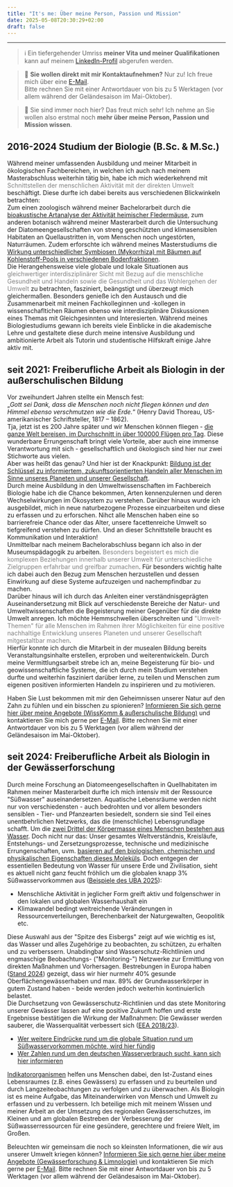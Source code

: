 ```yaml
---
title: "It's me: Über meine Person, Passion und Mission"
date: 2025-05-08T20:30:29+02:00
draft: false
---
```


___
>ℹ Ein tiefergehender Umriss **meiner Vita und meiner Qualifikationen** kann auf meinem [LinkedIn-Profil](https://www.linkedin.com/in/andrea-koplitz-weissgerber/) abgerufen werden. 

>📩 **Sie wollen direkt mit mir Kontaktaufnehmen?** Nur zu! Ich freue mich über eine [E-Mail](mailto:spyingonscience@posteo.com?subject=Kontaktaufnahme%20über%20die%20Webseite%20spyingonscience.com).   
Bitte rechnen Sie mit einer Antwortdauer von bis zu 5 Werktagen (vor allem während der Geländesaison im Mai-Oktober).

> 👀 Sie sind immer noch hier? Das freut mich sehr! Ich nehme an Sie wollen also erstmal noch **mehr über meine Person, Passion und Mission wissen**.  

  
## 2016-2024 Studium der Biologie (B.Sc.  &  M.Sc.)
Während meiner umfassenden Ausbildung und meiner Mitarbeit in ökologischen Fachbereichen, in welchen ich auch nach meinem Masterabschluss weiterhin tätig bin, habe ich mich wiederkehrend mit <span style="color: grey;">Schnittstellen der menschlichen Aktivität mit der direkten Umwelt</span> beschäftigt. Diese durfte ich dabei bereits aus verschiedenen Blickwinkeln betrachten:  
Zum einen zoologisch während meiner Bachelorarbeit durch die [bioakustische Artanalyse der Aktivität heimischer Fledermäuse](https://nyctalus.com/wp-content/uploads/2021/06/Koplitz-Weissgerber_Zahn_2021_abstract.pdf), zum anderen botanisch während meiner Masterarbeit durch die Untersuchung der Diatomeengesellschaften von streng geschützten und klimasensiblen Habitaten an Quellaustritten in, vom Menschen noch ungestörten, Naturräumen.  Zudem erforschte ich während meines Masterstudiums die [Wirkung unterschiedlicher Symbiosen (Mykorrhiza) mit Bäumen auf Kohlenstoff-Pools in verschiedenen Bodenfraktionen](https://meetingorganizer.copernicus.org/EGU22/EGU22-10059.html).  
Die Herangehensweise viele globale und lokale Situationen aus <span style="color: grey;">gleichwertiger interdisziplinärer Sicht mit Bezug auf die menschliche Gesundheit und Handeln sowie die Gesundheit und das Wohlergehen der Umwelt</span> zu betrachten, fasziniert, beängstigt und überzeugt mich gleichermaßen.
Besonders genieße ich den Austausch und die Zusammenarbeit mit meinen Fachkolleginnen und -kollegen in wissenschafltichen Räumen ebenso wie interdisziplinäre Diskussionen eines Themas mit Gleichgesinnten und Interesierten. 
Während meines Biologiestudiums gewann ich bereits viele Einblicke in die akademische Lehre und gestaltete diese durch meine intensive Ausbildung und ambitionierte Arbeit als Tutorin und studentische Hilfskraft einige Jahre aktiv mit.  

## seit 2021: Freiberufliche Arbeit als Biologin in der außerschulischen Bildung
Vor zweihundert Jahren stellte ein Mensch fest:  
„_Gott sei Dank, dass die Menschen noch nicht fliegen können und den Himmel ebenso verschmutzen wie die Erde._“ (Henry David Thoreau, US-amerikanischer Schriftsteller, 1817 – 1862).  
Tja, jetzt ist es 200 Jahre später und wir Menschen können fliegen - [die ganze Welt bereisen, im Durchschnitt in über 100000 Flügen pro Tag](https://www.oag.com/airline-frequency-and-capacity-statistics#:~:text=SCHEDULED%20FLIGHT%20COUNTER&text=With%2014%2C098%2C739%20flights%20in%20total,flights%20per%20day%20is%20100%2C705.). Diese wunderbare Errungenschaft bringt viele Vorteile, aber auch eine immense Verantwortung mit sich - gesellschaftlich und ökologisch sind hier nur zwei Stichworte aus vielen.  
Aber was heißt das genau? Und hier ist der Knackpunkt: [Bildung ist der Schlüssel zu informiertem, zukunftsorientierten Handeln aller Menschen im Sinne unseres Planeten und unserer Gesellschaft](https://www.bmbf.de/DE/Bildung/AusserschulischeBildung/BildungFuerNachhaltigeEntwicklung/bildungfuernachhaltigeentwicklung_node.html).  
Durch meine Ausbildung in den Umweltwissenschaften im Fachbereich Biologie habe ich die Chance bekommen, Arten kennenzulernen und deren Wechselwirkungen im Ökosystem zu verstehen. Darüber hinaus wurde ich ausgebildet, mich in neue naturbezogene Prozesse einzuarbeiten und diese zu erfassen und zu erforschen. Nihct alle Menschen haben eine so barrierefreie Chance oder das Alter, unsere facettenreiche Umwelt so tiefgreifend verstehen zu dürfen. 
Und an dieser Schnittstelle braucht es Kommunikation und Interaktion!  
Unmittelbar nach meinem Bachelorabschluss begann ich also in der Museumspädagogik zu arbeiten. <span style="color: grey;">Besonders begeistert es mich die komplexen Beziehungen innerhalb unserer Umwelt für unterschiedliche Zielgruppen erfahrbar und greifbar zumachen</span>. Für besonders wichtig halte ich dabei auch den Bezug zum Menschen herzustellen und dessen Einwirkung auf diese Systeme aufzuzeigen und nachempfindbar zu machen.  
Darüber hinaus will ich durch das Anleiten einer verständnisgeprägten Auseinandersetzung mit Blick auf verschiedenste Bereiche der Natur- und Umweltwissenschaften die Begeisterung meiner Gegenüber für die direkte Umwelt anregen. Ich möchte Hemmschwellen überschreiten und<span style="color: grey;"> "Umwelt-Themen" für alle Menschen im Rahmen ihrer Möglichkeiten für eine positive nachhaltige Entwicklung unseres Planeten und unserer Gesellschaft mitgestaltbar machen</span>.  
Hierfür konnte ich durch die Mitarbeit in der musealen Bildung bereits Veranstaltungsinhalte erstellen, erproben und weiterentwickeln. 
Durch meine Vermittlungsarbeit strebe ich an, meine Begeisterung für bio- und geowissenschaftliche Systeme, die ich durch mein Studium verstehen durfte und weiterhin fasziniert darüber lerne, zu teilen und Menschen zum eigenen positiven informierten Handeln zu inspirieren und zu motivieren.

Haben Sie Lust bekommen mit mir den Geheimnissen unserer Natur auf den Zahn zu fühlen und ein bisschen zu spionieren? 
[Informieren Sie sich gerne hier über meine Angebote (WissKomm & außerschulische Bildung)](posts/leistungen-bildung.md) und kontaktieren Sie mich gerne per [E-Mail](mailto:spyingonscience@posteo.com?subject=Kontaktaufnahme%20über%20die%20Webseite%20spyingonscience.com). Bitte rechnen Sie mit einer Antwortdauer von bis zu 5 Werktagen (vor allem während der Geländesaison im Mai-Oktober).


## seit 2024: Freiberufliche Arbeit als Biologin in der Gewässerforschung
Durch meine Forschung an Diatomeengesellschaften in Quellhabitaten im Rahmen meiner Masterarbeit durfte ich mich intensiv mit der Ressource "Süßwasser" auseinandersetzen. Aquatische Lebensräume werden nicht nur von verschiedensten - auch bedrohten und vor allem besonders sensiblen - Tier- und Pfanzearten besiedelt, sondern sie sind Teil eines unentbehrlichen Netzwerks, das die (menschliche) Lebensgrundlage schafft. Um die [zwei Drittel der Körpermasse eines Menschen bestehen aus Wasser](https://www.ncbi.nlm.nih.gov/books/NBK541059/). Doch nicht nur das: Unser gesamtes Weltverständnis, Kreisläufe, Entstehungs- und Zersetzungsprozesse, technische und medizinische Errungenschaften, uvm. [basieren auf den biologischen, chemischen und physikalischen Eigenschaften dieses Moleküls](https://www.unr.edu/nevada-today/news/2023/atp-why-is-water-unique). Doch entgegen der essentiellen Bedeutung von Wasser für unsere Erde und Zivilisation, sieht es aktuell nicht ganz feucht fröhlich um die globalen knapp 3% Süßwasservorkommen aus ([Beispiele des UBA 2025](https://www.umweltbundesamt.de/daten/ressourcen-abfall/wasser-als-ressource)): 
* Menschliche Aktivität in jeglicher Form greift aktiv und folgenschwer in den lokalen und globalen Wasserhaushalt ein
* Klimawandel bedingt weitreichende Veränderungen in Ressourcenverteilungen, Berechenbarkeit der Naturgewalten, Geopolitik etc.

Diese Auswahl aus der "Spitze des Eisbergs" zeigt auf wie wichtig es ist, das Wasser und alles Zugehörige zu beobachten, zu schützen, zu erhalten und zu verberssern. Unabdingbar sind Wasserschutz-Richtlinien und engmaschige Beobachtungs- ("Monitoring-") Netzwerke zur Ermittlung von direkten Maßnahmen und Vorhersagen. Bestrebungen in Europa haben ([Stand 2024](https://www.bund.net/service/presse/pressemitteilungen/detail/news/gewaesser-in-der-eu-und-in-deutschland-in-schlechtem-zustand/)) gezeigt, dass wir hier nurmehr 40% gesunde Oberflächengewässerhaben und max. 89% der Grundwasserkörper in gutem Zustand haben - beide werden jedoch weiterhin kontinuierlich belastet.  
Die Durchsetzung von Gewässerschutz-Richtlinien und das stete Monitoring unserer Gewässer lassen auf eine positive Zukunft hoffen und erste Ergebnisse bestätigen die Wirkung der Maßnahmen: Die Gewässer werden sauberer, die Wasserqualität verbessert sich ([EEA 2018/23](https://www.eea.europa.eu/de/highlights/die-europaeischen-gewaesser-werden-sauberer)). 

* [Wer weitere Eindrücke rund um die globale Situation rund um Süßwasservorkommen möchte, wird hier fündig](https://www.unicef.de/informieren/aktuelles/blog/-/weltwassertag-zehn-fakten-ueber-wasser/275338)
* [Wer Zahlen rund um den deutschen Wasserverbrauch sucht, kann sich hier informieren](https://www.destatis.de/DE/Themen/Gesellschaft-Umwelt/Umwelt/Wasserwirtschaft/_inhalt.html#253326)

  
[Indikatororganismen](https://www.spektrum.de/lexikon/biologie/indikatororganismen/33945#:~:text=Indikatororganismen%2C%20Indikatorarten%2C%20Zeigerarten%2C%20Organismen,von%20Umweltfaktoren(%2DKombinationen)%20erm%C3%B6glichen.) helfen uns Menschen dabei, den Ist-Zustand eines Lebensraumes (z.B. eines Gewässers) zu erfassen und zu beurteilen und durch Langzeiteobachtungen zu verfolgen und zu überwachen. Als Biologin ist es meine Aufgabe, das Miteinanderwirken von Mensch und Umwelt zu erfassen und zu verbessern. Ich beteilige mich mit meinem Wissen und meiner Arbeit an der Umsetzung des regionalen Gewässerschutzes, im Kleinen und am globalen Bestreben der Verbesserung der Süßwasserressourcen für eine gesündere, gerechtere und freiere Welt, im Großen. 

Beleuchten wir gemeinsam die noch so kleinsten Informationen, die wir aus unserer Umwelt kriegen können? [Informieren Sie sich gerne hier über meine Angebote (Gewässerforschung & Limnologie)](posts/leistungen-gewaesser.md) und kontaktieren Sie mich gerne per [E-Mail](mailto:spyingonscience@posteo.com?subject=Kontaktaufnahme%20über%20die%20Webseite%20spyingonscience.com). Bitte rechnen Sie mit einer Antwortdauer von bis zu 5 Werktagen (vor allem während der Geländesaison im Mai-Oktober).

